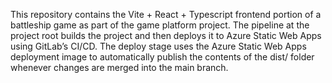 This repository contains the Vite + React + Typescript frontend portion of a battleship game as part of the game platform project. The pipeline at the project root builds the project and then deploys it to Azure Static Web Apps using GitLab’s CI/CD. The deploy stage uses the Azure Static Web Apps deployment image to automatically publish the contents of the dist/ folder whenever changes are merged into the main branch.
